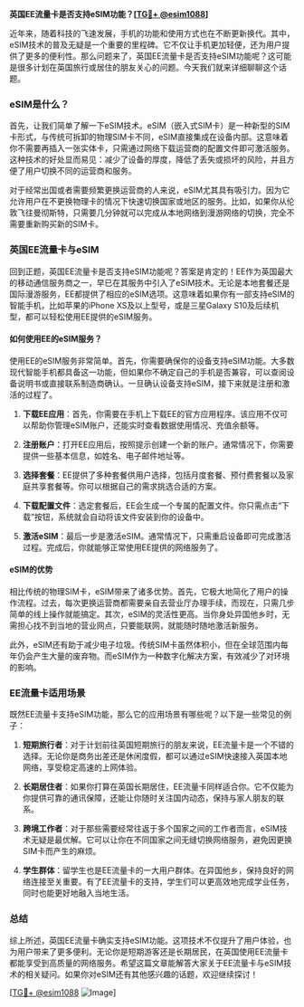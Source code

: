**英国EE流量卡是否支持eSIM功能？[[TG💪+ @esim1088](https://t.me/s/esim1088)]**

近年来，随着科技的飞速发展，手机的功能和使用方式也在不断更新换代。其中，eSIM技术的普及无疑是一个重要的里程碑。它不仅让手机更加轻便，还为用户提供了更多的便利性。那么问题来了，英国EE流量卡是否支持eSIM功能呢？这可能是很多计划在英国旅行或居住的朋友关心的问题。今天我们就来详细聊聊这个话题。

### eSIM是什么？

首先，让我们简单了解一下eSIM技术。eSIM（嵌入式SIM卡）是一种新型的SIM卡形式，与传统可拆卸的物理SIM卡不同，eSIM直接集成在设备内部。这意味着你不需要再插入一张实体卡，只需通过网络下载运营商的配置文件即可激活服务。这种技术的好处显而易见：减少了设备的厚度，降低了丢失或损坏的风险，并且方便了用户切换不同的运营商和服务。

对于经常出国或者需要频繁更换运营商的人来说，eSIM尤其具有吸引力。因为它允许用户在不更换物理卡的情况下快速切换国家或地区的服务。比如，如果你从伦敦飞往曼彻斯特，只需要几分钟就可以完成从本地网络到漫游网络的切换，完全不需要重新购买新的SIM卡。

### 英国EE流量卡与eSIM

回到正题，英国EE流量卡是否支持eSIM功能呢？答案是肯定的！EE作为英国最大的移动通信服务商之一，早已在其服务中引入了eSIM技术。无论是本地套餐还是国际漫游服务，EE都提供了相应的eSIM选项。这意味着如果你有一部支持eSIM的智能手机，比如苹果的iPhone XS及以上型号，或是三星Galaxy S10及后续机型，都可以轻松使用EE提供的eSIM服务。

#### 如何使用EE的eSIM服务？

使用EE的eSIM服务非常简单。首先，你需要确保你的设备支持eSIM功能。大多数现代智能手机都具备这一功能，但如果你不确定自己的手机是否兼容，可以查阅设备说明书或直接联系制造商确认。一旦确认设备支持eSIM，接下来就是注册和激活的过程了。

1. **下载EE应用**：首先，你需要在手机上下载EE的官方应用程序。该应用不仅可以帮助你管理eSIM账户，还能实时查看数据使用情况、充值余额等。
   
2. **注册账户**：打开EE应用后，按照提示创建一个新的账户。通常情况下，你需要提供一些基本信息，如姓名、电子邮件地址等。

3. **选择套餐**：EE提供了多种套餐供用户选择，包括月度套餐、预付费套餐以及家庭共享套餐等。你可以根据自己的需求挑选合适的方案。

4. **下载配置文件**：选定套餐后，EE会生成一个专属的配置文件。你只需点击“下载”按钮，系统就会自动将该文件安装到你的设备中。

5. **激活eSIM**：最后一步是激活eSIM。通常情况下，只需重启设备即可完成激活过程。完成后，你就能够正常使用EE提供的网络服务了。

#### eSIM的优势

相比传统的物理SIM卡，eSIM带来了诸多优势。首先，它极大地简化了用户的操作流程。过去，每次更换运营商都需要亲自去营业厅办理手续，而现在，只需几步简单的线上操作就能搞定。其次，eSIM的灵活性更高。当你身处异国他乡时，无需担心找不到当地的营业网点，只要能联网，就能随时随地激活新服务。

此外，eSIM还有助于减少电子垃圾。传统SIM卡虽然体积小，但在全球范围内每年仍会产生大量的废弃物。而eSIM作为一种数字化解决方案，有效减少了对环境的影响。

### EE流量卡适用场景

既然EE流量卡支持eSIM功能，那么它的应用场景有哪些呢？以下是一些常见的例子：

1. **短期旅行者**：对于计划前往英国短期旅行的朋友来说，EE流量卡是一个不错的选择。无论你是商务出差还是休闲度假，都可以通过eSIM快速接入英国本地网络，享受稳定高速的上网体验。

2. **长期居住者**：如果你打算在英国长期居住，EE流量卡同样适合你。它不仅能为你提供可靠的通讯保障，还能让你随时关注国内动态，保持与家人朋友的联系。

3. **跨境工作者**：对于那些需要经常往返于多个国家之间的工作者而言，eSIM技术无疑是最优解。它可以让你在不同国家之间无缝切换网络服务，避免因更换SIM卡而产生的麻烦。

4. **学生群体**：留学生也是EE流量卡的一大用户群体。在异国他乡，保持良好的网络连接至关重要。有了EE流量卡的支持，学生们可以更高效地完成学业任务，同时也能更好地融入当地生活。

### 总结

综上所述，英国EE流量卡确实支持eSIM功能。这项技术不仅提升了用户体验，也为用户带来了更多便利。无论你是短期游客还是长期居民，在英国使用EE流量卡都能享受到高质量的网络服务。希望这篇文章能解答大家关于EE流量卡与eSIM技术的相关疑问。如果你对eSIM还有其他感兴趣的话题，欢迎继续探讨！

[[TG💪+ @esim1088](https://t.me/s/esim1088) ![Image](https://i.postimg.cc/4NQfJmqS/Snipaste-2025-05-13-00-14-12.png)]